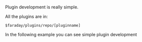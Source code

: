 Plugin development is really simple.

All the plugins are in:

    $faraday/plugins/repo/[pluginname]

In the following example you can see simple plugin development